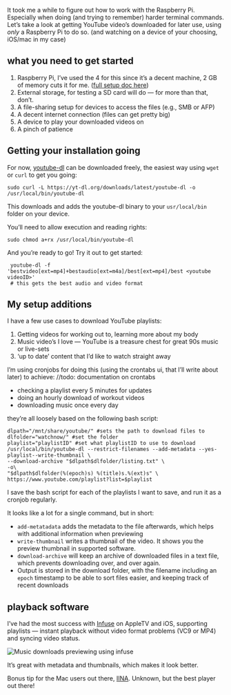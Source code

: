 
It took me a while to figure out how to work with the Raspberry Pi. Especially when doing (and trying to remember) harder terminal commands. Let’s take a look at getting YouTube video’s downloaded for later use, using _only_ a Raspberry Pi to do so. (and watching on a device of your choosing, iOS/mac in my case)

## what you need to get started

1. Raspberry Pi, I’ve used the 4 for this since it’s a decent machine, 2 GB of memory cuts it for me. ([full setup doc here][1])
2. External storage, for testing a SD card will do — for more than that, don’t.
3. A file-sharing setup for devices to access the files (e.g., SMB or AFP)
4. A decent internet connection (files can get pretty big)
5. A device to play your downloaded videos on
6. A pinch of patience

## Getting your installation going

For now, [youtube-dl][2] can be downloaded freely, the easiest way using `wget` or `curl` to get you going:

```shell
sudo curl -L https://yt-dl.org/downloads/latest/youtube-dl -o /usr/local/bin/youtube-dl
```

This downloads and adds the youtube-dl binary to your `usr/local/bin` folder on your device.

You’ll need to allow execution and reading rights:

```shell
sudo chmod a+rx /usr/local/bin/youtube-dl
```

And you’re ready to go! Try it out to get started:

```shell
 youtube-dl -f 'bestvideo[ext=mp4]+bestaudio[ext=m4a]/best[ext=mp4]/best <youtube videoID>'
 # this gets the best audio and video format
```

## My setup additions

I have a few use cases to download YouTube playlists:

1. Getting videos for working out to, learning more about my body
2. Music video’s I love — YouTube is a treasure chest for great 90s music or live-sets
3. ‘up to date’ content that I’d like to watch straight away

I’m using cronjobs for doing this (using the crontabs ui, that I’ll write about later) to achieve:
//todo: documentation on crontabs

* checking a playlist every 5 minutes for updates
* doing an hourly download of workout videos
* downloading music once every day

they’re all loosely based on the following bash script:

```shell
dlpath="/mnt/share/youtube/" #sets the path to download files to
dlfolder="watchnow/" #set the folder
playlist="playlistID" #set what playlistID to use to download
/usr/local/bin/youtube-dl --restrict-filenames --add-metadata --yes-playlist--write-thumbnail \
--download-archive "$dlpath$dlfolder/listing.txt" \
-o\
"$dlpath$dlfolder(%(epoch)s) %(title)s.%(ext)s" \
https://www.youtube.com/playlist?list=$playlist
```

I save the bash script for each of the playlists I want to save, and run it as a cronjob regularly.

It looks like a lot for a single command, but in short:
* `add-metatadata` adds the metadata to the file afterwards, which helps with additional information when previewing
* `write-thumbnail` writes a thumbnail of the video. It shows you the preview thumbnail in supported software.
* `download-archive` will keep an archive of downloaded files in a text file, which prevents downloading over, and over again.
* Output is stored in the download folder, with the filename including an `epoch` timestamp to be able to sort files easier, and keeping track of recent downloads

## playback software

I’ve had the most success with [Infuse][3] on AppleTV and iOS, supporting playlists — instant playback without video format problems (VC9 or MP4) and syncing video status.

![Music downloads previewing using infuse][image-1]

It’s great with metadata and thumbnails, which makes it look better.

Bonus tip for the Mac users out there, [IINA][4]. Unknown, but the best player out there!

[1]:	https://casey.berlin/pages/raspberry-pi-101/
[2]:	https://youtube-dl.org
[3]:	https://firecore.com/infuse
[4]:	https://iina.io

[image-1]:	https://casey.berlin/wp-content/uploads/2021/03/Music-downloads-previewing-using-infuse.jpeg